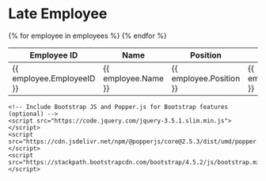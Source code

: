 <!DOCTYPE html>
<html>
<head>
    <title>Employee Late Days</title>
    <!-- Include Bootstrap CSS -->
    <link rel="stylesheet" href="https://stackpath.bootstrapcdn.com/bootstrap/4.5.2/css/bootstrap.min.css">
</head>
<body>
    <div class="container">
        <h1 class="mt-3">Late Employee</h1>
        <table class="table table-striped table-bordered mt-3">
            <thead class="thead-dark">
                <tr>
                    <th>Employee ID</th>
                    <th>Name</th>
                    <th>Position</th>
                    <th>Late Days</th>
                    <th>Consecutive Late</th>
                    <th>Penalty</th> <!-- New column for the "Penalty" button -->
                </tr>
            </thead>
            <tbody>
                {% for employee in employees %}
                    <tr>
                        <td>{{ employee.EmployeeID }}</td>
                        <td>{{ employee.Name }}</td>
                        <td>{{ employee.Position }}</td>
                        <td>{{ employee.late_days }}</td>
                        <td>{{ employee.consecutive_late }}</td>
                        <td><button class="btn btn-primary">Penalty</button></td> <!-- Button in the new column -->
                    </tr>
                {% endfor %}
            </tbody>
        </table>
    </div>

    <!-- Include Bootstrap JS and Popper.js for Bootstrap features (optional) -->
    <script src="https://code.jquery.com/jquery-3.5.1.slim.min.js"></script>
    <script src="https://cdn.jsdelivr.net/npm/@popperjs/core@2.5.3/dist/umd/popper.min.js"></script>
    <script src="https://stackpath.bootstrapcdn.com/bootstrap/4.5.2/js/bootstrap.min.js"></script>
</body>
</html>
